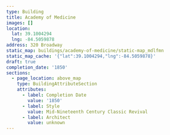 ```yaml
---
type: Building
title: Academy of Medicine
images: []
location:
  lat: 39.1004294
  lng: -84.5059878
address: 320 Broadway
static_map: buildings/academy-of-medicine/static-map_mdlfmn
static_map_cache: '{"lat":39.1004294,"lng":-84.5059878}'
draft: true
completion_date: '1850'
sections:
  - page_location: above_map
    type: BuildingAttributeSection
    attributes:
      - label: Completion Date
        value: '1850'
      - label: Style
        value: Mid-Nineteenth Century Classic Revival
      - label: Architect
        value: unknown
---
```

